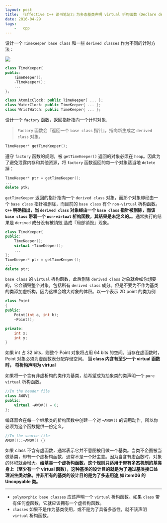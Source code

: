```yaml
---
layout: post
title: 『Effective C++ 读书笔记7』为多态基类声明 virtual 析构函数（Declare destruction virtual in polymorphic base classes）
date: 2016-04-29
tags:
	-	cpp
---
```


设计一个 `TimeKeeper base class` 和一些 `derived classes` 作为不同的计时方法：

<!-- more -->
![](http://olkbjcb09.bkt.clouddn.com/blog/2017-04-19-143742.jpg)
```cpp
class TimeKeeper{
public:
	TimeKeeper();
	~TimeKeeper();
	...
};

class AtomicClock: public TimeKeeper{ ... };
class WaterClock: public TimeKeeper{ ... };
class WristWatch: public TimeKeeper{ ... };
```

设计一个 `factory` 函数，返回指针指向一个计时对象.

>`Factory` 函数会『返回一个 `base class` 指针』，指向新生成之 `derived class` 对象。

```cpp
TimeKeeper* getTimeKeeper();
```

遵守 `factory` 函数的规则，被 `getTimeKeeper()` 返回的对象必须在 `heap`。因此为了避免泄露内存和其他资源，将 `factory` 函数返回的每一个对象适当地 `delete` 掉：

```cpp
TimeKeeper* ptr = getTimeKeeper();
...
delete ptk;
```

`getTimeKeeper` 返回的指针指向一个 `derived class` 对象，而那个对象却经由一个 `base class` 指针被删除，而目前的 `base class` 有个 `non-virtual` 析构函数。**`C++` 明确指出，当 `derived class` 对象经由一个 `base class` 指针被删除，而该 `base class` 带着一个 `non-virtual` 析构函数，其结果是未定义的。**。通常执行的结果是 `derived` 成分没有被销毁,造成『局部销毁』现象。

```cpp
class TimeKeeper{
public:
	TimeKeeper();
	virtual ~TimeKeeper();
	...
};
TimeKeeper* ptr = getTimeKeeper();
...
delete ptr;
```


`base class` 的 `virtual` 析构函数，此后删除 `derived class` 对象就会如你想要的，它会销毁整个对象，包括所有 `derived class` 成分。但是不要为不作为基类的类添加虚析构，因为这样会增大对象的体积。以一个表示 2D point 的类为例

```cpp
class Point
{
public:
	Point(int a, int b);
	~Point();

private:
	int x;
	int y;
}
```
如果 int 占 32 bits，则整个 Point 对象将占用 64 bits 的空间。当存在虚函数时， Point 对象必须为虚函数表分配存储空间。 **当 class 内含有至少一个 virtual 函数时， 将析构声明为 virtual**


如果将一个含有非虚析构的类作为基类，给希望成为抽象类的类声明一个 `pure virtual` 析构函数。

```cpp
//In the header file
class AWOV{
public:
	virtual ~AWOV() = 0;
};
```

编译器会在每一个继承类的析构函数中创建一个对 `~AWOV()` 的调用动作，所以你必须为这个函数提供一份定义。

```cpp
//In the source file
AMOV()::~AWOV() {}
```
如果 class 不含有虚函数，通常表示它并不意图被用做一个基类。当类不企图被当做基类，却有一个虚析构函数，通常不是一个好主意。因为当含有虚函数时，对象的体积就会增大。**给基类一个虚析构函数，这个规则只适用于带有多态机制的基类身上（至少有一个 virtual 函数），这种基类的设计目的就是为了通过基类接口处理派生类对象。并非所有的基类的设计目的是为了多态用途,如 item06 的 Uncopyable 类。**

---

-	`polymorphic base classes` 应该声明一个 `virtual` 析构函数。如果 `class` 带有任何虚函数，它就应该拥有一个虚析构函数。
-	`classes` 如果不是作为基类使用，或不是为了具备多态性，就不该声明 `virtual` 析构函数。
